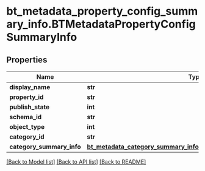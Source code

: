 # bt_metadata_property_config_summary_info.BTMetadataPropertyConfigSummaryInfo

## Properties
Name | Type | Description | Notes
------------ | ------------- | ------------- | -------------
**display_name** | **str** |  | [optional] 
**property_id** | **str** |  | [optional] 
**publish_state** | **int** |  | [optional] 
**schema_id** | **str** |  | [optional] 
**object_type** | **int** |  | [optional] 
**category_id** | **str** |  | [optional] 
**category_summary_info** | [**bt_metadata_category_summary_info.BTMetadataCategorySummaryInfo**](BTMetadataCategorySummaryInfo.md) |  | [optional] 

[[Back to Model list]](../README.md#documentation-for-models) [[Back to API list]](../README.md#documentation-for-api-endpoints) [[Back to README]](../README.md)


